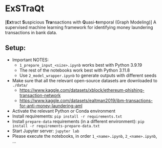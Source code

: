 # ExSTraQt
[**Ex**tract **S**uspicious **Tra**nsactions with **Q**uasi-**t**emporal (Graph Modeling)]
A supervised machine learning framework for identifying money laundering transactions in bank data.

## Setup:
* Important NOTES:
  * `1_prepare_input_<size>.ipynb` works best with Python 3.9.19
  * The rest of the notebooks work best with Python 3.11.8
  * Use `2_model_wrapper.ipynb` to generate outputs with different seeds
* Make sure that all the relevant open-source datasets are downloaded to `./data/`
  * https://www.kaggle.com/datasets/xblock/ethereum-phishing-transaction-network
  * https://www.kaggle.com/datasets/ealtman2019/ibm-transactions-for-anti-money-laundering-aml
* Activate the relevant Python or Conda environment
* Install requirements: `pip install -r requirements.txt`
* Install `prepare-data` requirements (in a different environment): `pip install -r requirements-prepare-data.txt`
* Start Jupyter server: `jupyter lab`
* Please execute the notebooks, in order `1_<name>.ipynb`, `2_<name>.ipynb`, ...
